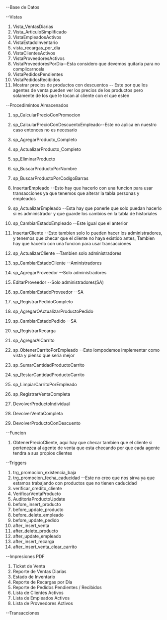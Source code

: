 --Base de Datos

--Vistas
1. Vista_VentasDiarias
2. Vista_ArticuloSimplificado
3. VistaEmpleadosActivos
4. VistaEstadoInventario
5. vista_recargas_por_dia
6. VistaClientesActivos
7. VistaProveedoresActivos
8. VistaProveedoresPorDia--Esta considero que devemos quitarla para no complicarnosla
9. VistaPedidosPendientes
10. VistaPedidosRecibidos
11. Mostrar precios de productos con descuentos -- Este por que los agentes de venta pueden ver los precios de los productos pero solamente de los que le tocan al cliente con el que esten

--Procedimintos Almacenados
1. sp_CalcularPrecioConPromocion
2. sp_CalcularPrecioConDescuentoEmpleado--Este no aplica en nuestro caso entonces no es necesario
3. sp_AgregarProducto_Completo
4. sp_ActualizarProducto_Completo
5. sp_EliminarProducto
6. sp_BuscarProductoPorNombre
7. sp_BuscarProductoPorCodigoBarras
8. InsertarEmpleado --Esto hay que hacerlo con una funcion para usar transacciones ya que tenemos que alterar la tabla personas y empleados 

9. sp_ActualizarEmpleado --Esta hay que ponerle que solo puedan hacerlo si es administrador y que guarde los cambios en la tabla de historiales 
10. sp_CambiarEstadoEmpleado --Este igual que el anterior 

11. InsertarCliente --Esto tambien solo lo pueden hacer los administradores, y tenemos que checar que el cliente no haya existido antes, Tambien hay que hacerlo con una funcion para usar transacciones 

12. sp_ActualizarCliente --Tambien solo administradores 
13. sp_CambiarEstadoCliente --Aministradores
14. sp_AgregarProveedor --Solo administradores 
15. EditarProveedor --Solo administradores(SA)
16. sp_CambiarEstadoProveedor --SA
17. sp_RegistrarPedidoCompleto 
18. sp_AgregarOActualizarProductoPedido
19. sp_CambiarEstadoPedido --SA
20. sp_RegistrarRecarga
21. sp_AgregarAlCarrito
22. sp_ObtenerCarritoPorEmpleado --Esto lompodemos implementar como vista y pienso que seria mejor 
23. sp_SumarCantidadProductoCarrito
24. sp_RestarCantidadProductoCarrito
25. sp_LimpiarCarritoPorEmpleado
26. sp_RegistrarVentaCompleta
27. DevolverProductoIndividual
28. DevolverVentaCompleta
29. DevolverProductoConDescuento

--Funcion 
1. ObtenerPrecioCliente, aqui hay que checar tambien que el cliente si pertenezca al agente de venta que esta checando por que cada agente tendra a sus propios clientes 

--Triggers
1. trg_promocion_existencia_baja
2. trg_promocion_fecha_caducidad --Este no creo que nos sirva ya que estamos trabajando con productos que no tienen caducidad
3. verificar_credito_cliente
4. VerificarVentaProducto
5. AuditoriaProductoUpdate
6. before_insert_producto
7. before_update_producto
8. before_delete_empleado
9. before_update_pedido
10. after_insert_venta
11. after_delete_producto
12. after_update_empleado
13. after_insert_recarga
14. after_insert_venta_clear_carrito


--Impresiones PDF
1. Ticket de Venta 
2. Reporte de Ventas Diarias
3. Estado de Inventario
4. Reporte de Recargas por Día
5. Reporte de Pedidos Pendientes / Recibidos
6. Lista de Clientes Activos
7. Lista de Empleados Activos
8. Lista de Proveedores Activos

--Transacciones
